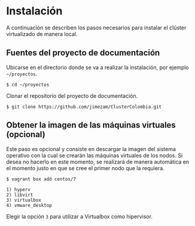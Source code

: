 # Instalación

A continuación se describen los pasos necesarios para instalar el clúster virtualizado de manera local.

## Fuentes del proyecto de documentación

Ubicarse en el directorio donde se va a realizar la instalación, por ejemplo `~/proyectos`.

```
$ cd ~/proyectos
```

Clonar el repositorio del proyecto de documentación.

```
$ git clone https://github.com/jimezam/ClusterColombia.git
```

## Obtener la imagen de las máquinas virtuales (opcional)

Este paso es opcional y consiste en descargar la imagen del sistema operativo con la cual se crearán las máquinas virtuales de los nodos.  Si desea no hacerlo en este momento, se realizará de manera automática en el momento justo en que se cree el primer nodo que la requiera.

```
$ vagrant box add centos/7

1) hyperv
2) libvirt
3) virtualbox
4) vmware_desktop
```

Elegir la opción `3` para utilizar a Virtualbox como hipervisor.